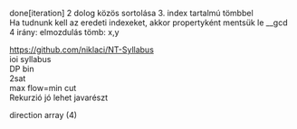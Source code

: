 done[iteration]
2 dolog közös sortolása 3. index tartalmú tömbbel  
Ha tudnunk kell az eredeti indexeket, akkor propertyként mentsük le  __gcd  
4 irány: elmozdulás tömb: x,y  

https://github.com/niklaci/NT-Syllabus  
ioi syllabus  
DP bin  
2sat  
max flow=min cut  
Rekurzió jó lehet javarészt

direction array (4)
